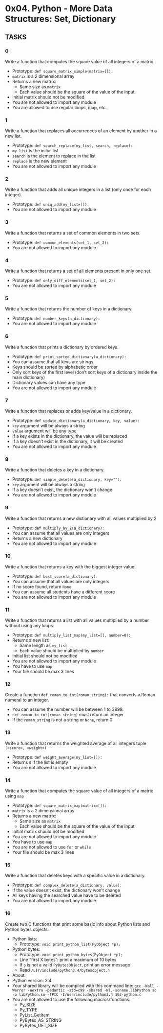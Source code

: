 # 0x04. Python - More Data Structures: Set, Dictionary

## TASKS

### 0
Write a function that computes the square value of all integers of a matrix.
- Prototype: `def square_matrix_simple(matrix=[]):`
- `matrix` is a 2 dimensional array
- Returns a new matrix:
  - Same size as `matrix`
  - Each value should be the square of the value of the input
- Initial matrix should not be modified
- You are not allowed to import any module
- You are allowed to use regular loops, map, etc.

### 1
Write a function that replaces all occurrences of an element by another in a new list.
- Prototype: `def search_replace(my_list, search, replace):`
- `my_list` is the initial list
- `search` is the element to replace in the list
- `replace` is the new element
- You are not allowed to import any module

### 2
Write a function that adds all unique integers in a list (only once for each integer).
- Prototype: `def uniq_add(my_list=[]):`
- You are not allowed to import any module

### 3
Write a function that returns a set of common elements in two sets.
- Prototype: `def common_elements(set_1, set_2):`
- You are not allowed to import any module

### 4
Write a function that returns a set of all elements present in only one set.
- Prototype: `def only_diff_elements(set_1, set_2):`
- You are not allowed to import any module

### 5
Write a function that returns the number of keys in a dictionary.
- Prototype: `def number_keys(a_dictionary):`
- You are not allowed to import any module

### 6
Write a function that prints a dictionary by ordered keys.
- Prototype: `def print_sorted_dictionary(a_dictionary):`
- You can assume that all keys are strings
- Keys should be sorted by alphabetic order
- Only sort keys of the first level (don’t sort keys of a dictionary inside the main dictionary)
- Dictionary values can have any type
- You are not allowed to import any module

### 7
Write a function that replaces or adds key/value in a dictionary.
- Prototype: `def update_dictionary(a_dictionary, key, value):`
- `key` argument will be always a string
- `value` argument will be any type
- If a key exists in the dictionary, the value will be replaced
- If a key doesn’t exist in the dictionary, it will be created
- You are not allowed to import any module

### 8
Write a function that deletes a key in a dictionary.
- Prototype: `def simple_delete(a_dictionary, key=""):`
- `key` argument will be always a string
- If a key doesn’t exist, the dictionary won’t change
- You are not allowed to import any module

### 9
Write a function that returns a new dictionary with all values multiplied by 2
- Prototype: `def multiply_by_2(a_dictionary):`
- You can assume that all values are only integers
- Returns a new dictionary
- You are not allowed to import any module

### 10
Write a function that returns a key with the biggest integer value.
- Prototype: `def best_score(a_dictionary):`
- You can assume that all values are only integers
- If no score found, return `None`
- You can assume all students have a different score
- You are not allowed to import any module

### 11
Write a function that returns a list with all values multiplied by a number
without using any loops.
- Prototype: `def multiply_list_map(my_list=[], number=0):`
- Returns a new list:
  - Same length as `my_list`
  - Each value should be multiplied by `number`
- Initial list should not be modified
- You are not allowed to import any module
- You have to use `map`
- Your file should be max 3 lines

### 12
Create a function `def roman_to_int(roman_string):` that converts a Roman
numeral to an integer.
- You can assume the number will be between 1 to 3999.
- `def roman_to_int(roman_string)` must return an integer
- If the `roman_string` is not a string or `None`, return 0

### 13
Write a function that returns the weighted average of all integers tuple
`(<score>, <weight>)`
- Prototype: `def weight_average(my_list=[]):`
- Returns `0` if the list is empty
- You are not allowed to import any module

### 14
Write a function that computes the square value of all integers of a matrix
using `map`
- Prototype: `def square_matrix_map(matrix=[]):`
- `matrix` is a 2 dimensional array
- Returns a new matrix:
  - Same size as `matrix`
  - Each value should be the square of the value of the input
- Initial matrix should not be modified
- You are not allowed to import any module
- You have to use `map`
- You are not allowed to use `for` or `while`
- Your file should be max 3 lines

### 15
Write a function that deletes keys with a specific value in a dictionary.
- Prototype: `def complex_delete(a_dictionary, value):`
- If the value doesn’t exist, the dictionary won’t change
- All keys having the searched value have to be deleted
- You are not allowed to import any module

### 16
Create two C functions that print some basic info about Python lists and Python
bytes objects.
- Python lists:
  - Prototype: `void print_python_list(PyObject *p);`
- Python bytes:
  - Prototype: `void print_python_bytes(PyObject *p);`
  - Line “first X bytes”: print a maximum of 10 bytes
  - If `p` is not a valid `PyBytesObject`, print an error message
  - Read `/usr/include/python3.4/bytesobject.h`
- About:
- Python version: 3.4
- Your shared library will be compiled with this command line: `gcc -Wall -Werror
  -Wextra -pedantic -std=c99 -shared -Wl,-soname,libPython.so -o libPython.so
  -fPIC -I/usr/include/python3.4 103-python.c`
- You are not allowed to use the following macros/functions:
  - Py_SIZE
  - Py_TYPE
  - PyList_GetItem
  - PyBytes_AS_STRING
  - PyBytes_GET_SIZE
